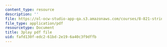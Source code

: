 ```yaml
---
content_type: resource
description: ''
file: https://ol-ocw-studio-app-qa.s3.amazonaws.com/courses/8-821-string-theory-and-holographic-duality-fall-2014/fafd130fedc261bd2e196a40c3f9dffb_LTEtH1gzwoE.pdf
file_type: application/pdf
resourcetype: Document
title: 3play pdf file
uid: fafd130f-edc2-61bd-2e19-6a40c3f9dffb
---
```

